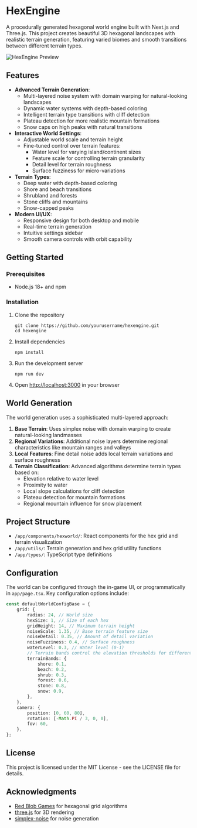 # HexEngine

A procedurally generated hexagonal world engine built with Next.js and Three.js. This project creates beautiful 3D hexagonal landscapes with realistic terrain generation, featuring varied biomes and smooth transitions between different terrain types.

![HexEngine Preview](./public/hexengine-preview.png)

## Features

- **Advanced Terrain Generation**:
  - Multi-layered noise system with domain warping for natural-looking landscapes
  - Dynamic water systems with depth-based coloring
  - Intelligent terrain type transitions with cliff detection
  - Plateau detection for more realistic mountain formations
  - Snow caps on high peaks with natural transitions
- **Interactive World Settings**:
  - Adjustable world scale and terrain height
  - Fine-tuned control over terrain features:
    - Water level for varying island/continent sizes
    - Feature scale for controlling terrain granularity
    - Detail level for terrain roughness
    - Surface fuzziness for micro-variations
- **Terrain Types**:
  - Deep water with depth-based coloring
  - Shore and beach transitions
  - Shrubland and forests
  - Stone cliffs and mountains
  - Snow-capped peaks
- **Modern UI/UX**:
  - Responsive design for both desktop and mobile
  - Real-time terrain generation
  - Intuitive settings sidebar
  - Smooth camera controls with orbit capability

## Getting Started

### Prerequisites

- Node.js 18+ and npm

### Installation

1. Clone the repository

   ```
   git clone https://github.com/yourusername/hexengine.git
   cd hexengine
   ```

2. Install dependencies

   ```
   npm install
   ```

3. Run the development server

   ```
   npm run dev
   ```

4. Open [http://localhost:3000](http://localhost:3000) in your browser

## World Generation

The world generation uses a sophisticated multi-layered approach:

1. **Base Terrain**: Uses simplex noise with domain warping to create natural-looking landmasses
2. **Regional Variations**: Additional noise layers determine regional characteristics like mountain ranges and valleys
3. **Local Features**: Fine detail noise adds local terrain variations and surface roughness
4. **Terrain Classification**: Advanced algorithms determine terrain types based on:
   - Elevation relative to water level
   - Proximity to water
   - Local slope calculations for cliff detection
   - Plateau detection for mountain formations
   - Regional mountain influence for snow placement

## Project Structure

- `/app/components/hexworld/`: React components for the hex grid and terrain visualization
- `/app/utils/`: Terrain generation and hex grid utility functions
- `/app/types/`: TypeScript type definitions

## Configuration

The world can be configured through the in-game UI, or programmatically in `app/page.tsx`. Key configuration options include:

```typescript
const defaultWorldConfigBase = {
	grid: {
		radius: 24, // World size
		hexSize: 1, // Size of each hex
		gridHeight: 14, // Maximum terrain height
		noiseScale: 1.35, // Base terrain feature size
		noiseDetail: 0.35, // Amount of detail variation
		noiseFuzziness: 0.4, // Surface roughness
		waterLevel: 0.3, // Water level (0-1)
		// Terrain bands control the elevation thresholds for different terrain types
		terrainBands: {
			shore: 0.1,
			beach: 0.2,
			shrub: 0.3,
			forest: 0.6,
			stone: 0.8,
			snow: 0.9,
		},
	},
	camera: {
		position: [0, 60, 80],
		rotation: [-Math.PI / 3, 0, 0],
		fov: 60,
	},
};
```

## License

This project is licensed under the MIT License - see the LICENSE file for details.

## Acknowledgments

- [Red Blob Games](https://www.redblobgames.com/grids/hexagons/) for hexagonal grid algorithms
- [three.js](https://threejs.org/) for 3D rendering
- [simplex-noise](https://www.npmjs.com/package/simplex-noise) for noise generation
